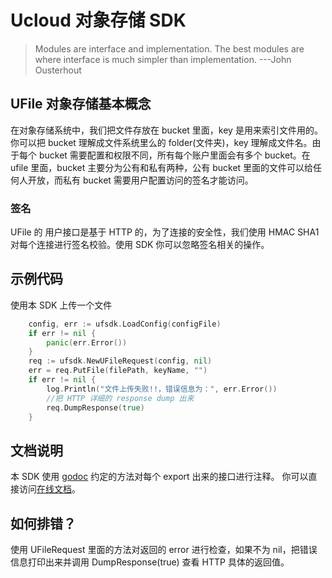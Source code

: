 # Ucloud 对象存储 SDK

> Modules are interface and implementation. 
> The best modules are where interface is much simpler than implementation.
>                     ---John Ousterhout

## UFile 对象存储基本概念
在对象存储系统中，我们把文件存放在 bucket 里面，key 是用来索引文件用的。你可以把 bucket 理解成文件系统里么的 folder(文件夹)，key 理解成文件名。由于每个 bucket 需要配置和权限不同，所有每个账户里面会有多个 bucket。在 ufile 里面，bucket 主要分为公有和私有两种，公有 bucket 里面的文件可以给任何人开放，而私有 bucket 需要用户配置访问的签名才能访问。

### 签名
UFile 的 用户接口是基于 HTTP 的，为了连接的安全性，我们使用 HMAC SHA1 对每个连接进行签名校验。使用 SDK 你可以忽略签名相关的操作。


## 示例代码
使用本 SDK 上传一个文件
```go
	config, err := ufsdk.LoadConfig(configFile)
	if err != nil {
		panic(err.Error())
	}
    req := ufsdk.NewUFileRequest(config, nil)
    err = req.PutFile(filePath, keyName, "")
	if err != nil {
        log.Println("文件上传失败!!，错误信息为：", err.Error())
        //把 HTTP 详细的 response dump 出来
        req.DumpResponse(true)
    }
```

## 文档说明
本 SDK 使用 [godoc](https://blog.golang.org/godoc-documenting-go-code) 约定的方法对每个 export 出来的接口进行注释。
你可以直接访问[在线文档](https://godoc.org/github.com/ufilesdk-dev/ufile-gosdk)。

## 如何排错？
使用 UFileRequest 里面的方法对返回的 error 进行检查，如果不为 nil，把错误信息打印出来并调用 DumpResponse(true) 查看 HTTP 具体的返回值。 